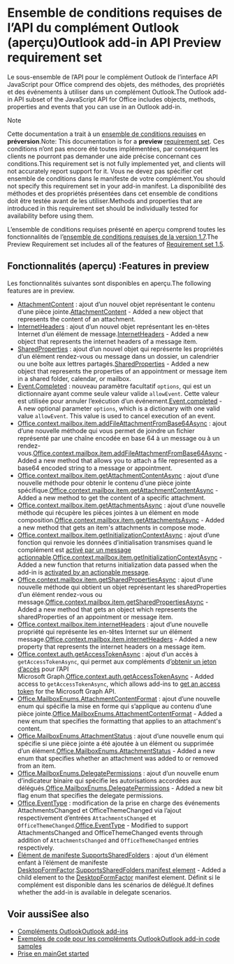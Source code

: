 # <a name="outlook-add-in-api-preview-requirement-set"></a><span data-ttu-id="08b1f-101">Ensemble de conditions requises de l’API du complément Outlook (aperçu)</span><span class="sxs-lookup"><span data-stu-id="08b1f-101">Outlook add-in API Preview requirement set</span></span>

<span data-ttu-id="08b1f-102">Le sous-ensemble de l’API pour le complément Outlook de l’interface API JavaScript pour Office comprend des objets, des méthodes, des propriétés et des événements à utiliser dans un complément Outlook.</span><span class="sxs-lookup"><span data-stu-id="08b1f-102">The Outlook add-in API subset of the JavaScript API for Office includes objects, methods, properties and events that you can use in an Outlook add-in.</span></span>

> [!NOTE]
> <span data-ttu-id="08b1f-103">Cette documentation a trait à un [ensemble de conditions requises](/office/dev/add-ins/reference/requirement-sets/outlook-api-requirement-sets) en **préversion**.</span><span class="sxs-lookup"><span data-stu-id="08b1f-103">Note: This documentation is for a **preview** [requirement set](/office/dev/add-ins/reference/requirement-sets/outlook-api-requirement-sets).</span></span> <span data-ttu-id="08b1f-104">Ces conditions n’ont pas encore été toutes implémentées, par conséquent les clients ne pourront pas demander une aide précise concernant ces conditions.</span><span class="sxs-lookup"><span data-stu-id="08b1f-104">This requirement set is not fully implemented yet, and clients will not accurately report support for it.</span></span> <span data-ttu-id="08b1f-105">Vous ne devez pas spécifier cet ensemble de conditions dans le manifeste de votre complément.</span><span class="sxs-lookup"><span data-stu-id="08b1f-105">You should not specify this requirement set in your add-in manifest.</span></span> <span data-ttu-id="08b1f-106">La disponibilité des méthodes et des propriétés présentées dans cet ensemble de conditions doit être testée avant de les utiliser.</span><span class="sxs-lookup"><span data-stu-id="08b1f-106">Methods and properties that are introduced in this requirement set should be individually tested for availability before using them.</span></span>

<span data-ttu-id="08b1f-107">L’ensemble de conditions requises présenté en aperçu comprend toutes les fonctionnalités de l’[ensemble de conditions requises de la version 1.7](../requirement-set-1.7/outlook-requirement-set-1.7.md).</span><span class="sxs-lookup"><span data-stu-id="08b1f-107">The Preview Requirement set includes all of the features of [Requirement set 1.5](../requirement-set-1.7/outlook-requirement-set-1.7.md).</span></span>

## <a name="features-in-preview"></a><span data-ttu-id="08b1f-108">Fonctionnalités (aperçu) :</span><span class="sxs-lookup"><span data-stu-id="08b1f-108">Features in preview</span></span>

<span data-ttu-id="08b1f-109">Les fonctionnalités suivantes sont disponibles en aperçu.</span><span class="sxs-lookup"><span data-stu-id="08b1f-109">The following features are in preview.</span></span>

- <span data-ttu-id="08b1f-110">[AttachmentContent](/javascript/api/outlook/office.attachmentcontent) : ajout d’un nouvel objet représentant le contenu d’une pièce jointe.</span><span class="sxs-lookup"><span data-stu-id="08b1f-110">[AttachmentContent](/javascript/api/outlook/office.attachmentcontent) - Added a new object that represents the content of an attachment.</span></span>
- <span data-ttu-id="08b1f-111">[InternetHeaders](/javascript/api/outlook/office.internetheaders) : ajout d’un nouvel objet représentant les en-têtes Internet d’un élément de message.</span><span class="sxs-lookup"><span data-stu-id="08b1f-111">[InternetHeaders](/javascript/api/outlook/office.internetheaders) - Added a new object that represents the internet headers of a message item.</span></span>
- <span data-ttu-id="08b1f-112">[SharedProperties](/javascript/api/outlook/office.sharedproperties) : ajout d’un nouvel objet qui représente les propriétés d’un élément rendez-vous ou message dans un dossier, un calendrier ou une boîte aux lettres partagés.</span><span class="sxs-lookup"><span data-stu-id="08b1f-112">[SharedProperties](/javascript/api/outlook/office.sharedproperties) - Added a new object that represents the properties of an appointment or message item in a shared folder, calendar, or mailbox.</span></span>
- <span data-ttu-id="08b1f-p102">[Event.Completed](/javascript/api/office/office.addincommands.event#completed-options-) : nouveau paramètre facultatif `options`, qui est un dictionnaire ayant comme seule valeur valide `allowEvent`. Cette valeur est utilisée pour annuler l’exécution d’un événement.</span><span class="sxs-lookup"><span data-stu-id="08b1f-p102">[Event.completed](/javascript/api/office/office.addincommands.event#completed-options-) - A new optional parameter `options`, which is a dictionary with one valid value `allowEvent`. This value is used to cancel execution of an event.</span></span>
- <span data-ttu-id="08b1f-115">[Office.context.mailbox.item.addFileAttachmentFromBase64Async](office.context.mailbox.item.md#addfileattachmentfrombase64asyncbase64file-attachmentname-options-callback) : ajout d’une nouvelle méthode qui vous permet de joindre un fichier représenté par une chaîne encodée en base 64 à un message ou à un rendez-vous.</span><span class="sxs-lookup"><span data-stu-id="08b1f-115">[Office.context.mailbox.item.addFileAttachmentFromBase64Async](office.context.mailbox.item.md#addfileattachmentfrombase64asyncbase64file-attachmentname-options-callback) - Added a new method that allows you to attach a file represented as a base64 encoded string to a message or appointment.</span></span>
- <span data-ttu-id="08b1f-116">[Office.context.mailbox.item.getAttachmentContentAsync](office.context.mailbox.item.md#getattachmentcontentasyncattachmentid-options-callback--attachmentcontentjavascriptapioutlookofficeattachmentcontent) : ajout d’une nouvelle méthode pour obtenir le contenu d’une pièce jointe spécifique.</span><span class="sxs-lookup"><span data-stu-id="08b1f-116">[Office.context.mailbox.item.getAttachmentContentAsync](office.context.mailbox.item.md#getattachmentcontentasyncattachmentid-options-callback--attachmentcontentjavascriptapioutlookofficeattachmentcontent) - Added a new method to get the content of a specific attachment.</span></span>
- <span data-ttu-id="08b1f-117">[Office.context.mailbox.item.getAttachmentsAsync](office.context.mailbox.item.md#getattachmentsasyncoptions-callback--arrayattachmentdetailsjavascriptapioutlookofficeattachmentdetails) : ajout d’une nouvelle méthode qui récupère les pièces jointes à un élément en mode composition.</span><span class="sxs-lookup"><span data-stu-id="08b1f-117">[Office.context.mailbox.item.getAttachmentsAsync](office.context.mailbox.item.md#getattachmentsasyncoptions-callback--arrayattachmentdetailsjavascriptapioutlookofficeattachmentdetails) - Added a new method that gets an item's attachments in compose mode.</span></span>
- <span data-ttu-id="08b1f-118">[Office.context.mailbox.item.getInitializationContextAsync](office.context.mailbox.item.md#getinitializationcontextasyncoptions-callback) : ajout d’une fonction qui renvoie les données d’initialisation transmises quand le complément est [activé par un message actionnable](https://docs.microsoft.com/outlook/actionable-messages/invoke-add-in-from-actionable-message).</span><span class="sxs-lookup"><span data-stu-id="08b1f-118">[Office.context.mailbox.item.getInitializationContextAsync](office.context.mailbox.item.md#getinitializationcontextasyncoptions-callback) - Added a new function that returns initialization data passed when the add-in is [activated by an actionable message](https://docs.microsoft.com/outlook/actionable-messages/invoke-add-in-from-actionable-message).</span></span>
- <span data-ttu-id="08b1f-119">[Office.context.mailbox.item.getSharedPropertiesAsync](office.context.mailbox.item.md#getsharedpropertiesasyncoptions-callback) : ajout d’une nouvelle méthode qui obtient un objet représentant les sharedProperties d’un élément rendez-vous ou message.</span><span class="sxs-lookup"><span data-stu-id="08b1f-119">[Office.context.mailbox.item.getSharedPropertiesAsync](office.context.mailbox.item.md#getsharedpropertiesasyncoptions-callback) - Added a new method that gets an object which represents the sharedProperties of an appointment or message item.</span></span>
- <span data-ttu-id="08b1f-120">[Office.context.mailbox.item.internetHeaders](office.context.mailbox.item.md#internetheaders-internetheadersjavascriptapioutlookofficeinternetheaders) : ajout d’une nouvelle propriété qui représente les en-têtes Internet sur un élément message.</span><span class="sxs-lookup"><span data-stu-id="08b1f-120">[Office.context.mailbox.item.internetHeaders](office.context.mailbox.item.md#internetheaders-internetheadersjavascriptapioutlookofficeinternetheaders) - Added a new property that represents the internet headers on a message item.</span></span>
- <span data-ttu-id="08b1f-121">[Office.context.auth.getAccessTokenAsync](https://docs.microsoft.com/office/dev/add-ins/develop/sso-in-office-add-ins#sso-api-reference) : ajout d’un accès à `getAccessTokenAsync`, qui permet aux compléments d’[obtenir un jeton d’accès](https://docs.microsoft.com/outlook/add-ins/authenticate-a-user-with-an-sso-token) pour l’API Microsoft Graph.</span><span class="sxs-lookup"><span data-stu-id="08b1f-121">[Office.context.auth.getAccessTokenAsync](https://docs.microsoft.com/office/dev/add-ins/develop/sso-in-office-add-ins#sso-api-reference) - Added access to `getAccessTokenAsync`, which allows add-ins to [get an access token](https://docs.microsoft.com/outlook/add-ins/authenticate-a-user-with-an-sso-token) for the Microsoft Graph API.</span></span>
- <span data-ttu-id="08b1f-122">[Office.MailboxEnums.AttachmentContentFormat](/javascript/api/outlook/office.mailboxenums.attachmentcontentformat) : ajout d’une nouvelle enum qui spécifie la mise en forme qui s’applique au contenu d’une pièce jointe.</span><span class="sxs-lookup"><span data-stu-id="08b1f-122">[Office.MailboxEnums.AttachmentContentFormat](/javascript/api/outlook/office.mailboxenums.attachmentcontentformat) - Added a new enum that specifies the formatting that applies to an attachment's content.</span></span>
- <span data-ttu-id="08b1f-123">[Office.MailboxEnums.AttachmentStatus](/javascript/api/outlook/office.mailboxenums.attachmentstatus) : ajout d’une nouvelle enum qui spécifie si une pièce jointe a été ajoutée à un élément ou supprimée d’un élément.</span><span class="sxs-lookup"><span data-stu-id="08b1f-123">[Office.MailboxEnums.AttachmentStatus](/javascript/api/outlook/office.mailboxenums.attachmentstatus) - Added a new enum that specifies whether an attachment was added to or removed from an item.</span></span>
- <span data-ttu-id="08b1f-124">[Office.MailboxEnums.DelegatePermissions](/javascript/api/outlook/office.mailboxenums.delegatepermissions) : ajout d’un nouvelle enum d’indicateur binaire qui spécifie les autorisations accordées aux délégués.</span><span class="sxs-lookup"><span data-stu-id="08b1f-124">[Office.MailboxEnums.DelegatePermissions](/javascript/api/outlook/office.mailboxenums.delegatepermissions) - Added a new bit flag enum that specifies the delegate permissions.</span></span>
- <span data-ttu-id="08b1f-125">[Office.EventType](/javascript/api/office/office.eventtype) : modification de la prise en charge des événements AttachmentsChanged et OfficeThemeChanged via l’ajout respectivement d’entrées `AttachmentsChanged` et `OfficeThemeChanged`.</span><span class="sxs-lookup"><span data-stu-id="08b1f-125">[Office.EventType](/javascript/api/office/office.eventtype) - Modified to support AttachmentsChanged and OfficeThemeChanged events through addition of `AttachmentsChanged` and `OfficeThemeChanged` entries respectively.</span></span>
- <span data-ttu-id="08b1f-126">[Élément de manifeste SupportsSharedFolders](../../manifest/supportssharedfolders.md) : ajout d’un élément enfant à l’élément de manifeste [DesktopFormFactor](../../manifest/desktopformfactor.md).</span><span class="sxs-lookup"><span data-stu-id="08b1f-126">[SupportsSharedFolders manifest element](../../manifest/supportssharedfolders.md) - Added a child element to the [DesktopFormFactor](../../manifest/desktopformfactor.md) manifest element.</span></span> <span data-ttu-id="08b1f-127">Définit si le complément est disponible dans les scénarios de délégué.</span><span class="sxs-lookup"><span data-stu-id="08b1f-127">It defines whether the add-in is available in delegate scenarios.</span></span>

## <a name="see-also"></a><span data-ttu-id="08b1f-128">Voir aussi</span><span class="sxs-lookup"><span data-stu-id="08b1f-128">See also</span></span>

- [<span data-ttu-id="08b1f-129">Compléments Outlook</span><span class="sxs-lookup"><span data-stu-id="08b1f-129">Outlook add-ins</span></span>](https://docs.microsoft.com/outlook/add-ins/)
- [<span data-ttu-id="08b1f-130">Exemples de code pour les compléments Outlook</span><span class="sxs-lookup"><span data-stu-id="08b1f-130">Outlook add-in code samples</span></span>](https://developer.microsoft.com/outlook/gallery/?filterBy=Outlook,Samples,Add-ins)
- [<span data-ttu-id="08b1f-131">Prise en main</span><span class="sxs-lookup"><span data-stu-id="08b1f-131">Get started</span></span>](https://docs.microsoft.com/outlook/add-ins/quick-start)